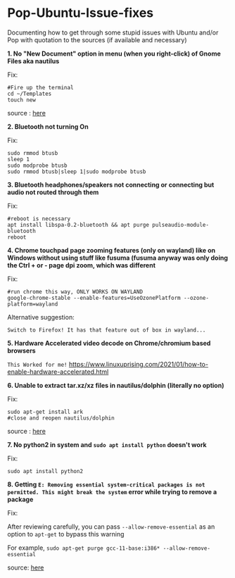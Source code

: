 # Pop-Ubuntu-Issue-fixes

Documenting how to get through some stupid issues with Ubuntu and/or Pop with quotation to the sources (if available and necessary)

**1. No "New Document" option in menu (when you right-click) of Gnome Files aka nautilus** <br>

Fix:

    #Fire up the terminal
    cd ~/Templates
    touch new
    
source : [here](https://askubuntu.com/a/209669/1227056)

**2. Bluetooth not turning On**

Fix:

    sudo rmmod btusb
    sleep 1
    sudo modprobe btusb
    sudo rmmod btusb|sleep 1|sudo modprobe btusb
    

**3. Bluetooth headphones/speakers not connecting or connecting but audio not routed through them**

Fix:

    #reboot is necessary
    apt install libspa-0.2-bluetooth && apt purge pulseaudio-module-bluetooth
    reboot


**4. Chrome touchpad page zooming features (only on wayland) like on Windows without using stuff like fusuma (fusuma anyway was only doing the Ctrl + or - page dpi zoom, which was different**

Fix:

    #run chrome this way, ONLY WORKS ON WAYLAND
    google-chrome-stable --enable-features=UseOzonePlatform --ozone-platform=wayland
    
Alternative suggestion:

    Switch to Firefox! It has that feature out of box in wayland... 


**5. Hardware Accelerated video decode on Chrome/chromium based browsers**
    
`This Worked for me!`
https://www.linuxuprising.com/2021/01/how-to-enable-hardware-accelerated.html

**6. Unable to extract tar.xz/xz files in nautilus/dolphin (literally no option)**

Fix:

    sudo apt-get install ark
    #close and reopen nautilus/dolphin

source : [here](https://askubuntu.com/a/881271/1227056)

**7. No python2 in system and `sudo apt install python` doesn't work**

Fix:

    sudo apt install python2
    
**8. Getting `E: Removing essential system-critical packages is not permitted. This might break the system` error while trying to remove a package**

Fix:

After reviewing carefully, you can pass `--allow-remove-essential` as an option to `apt-get` to bypass this warning

For example, `sudo apt-get purge gcc-11-base:i386* --allow-remove-essential`

source: [here](https://www.reddit.com/r/debian/comments/r7cjow/comment/hmykar4/?utm_source=share&utm_medium=web2x&context=3)
